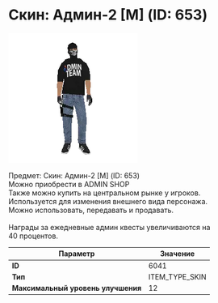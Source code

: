 # Скин: Админ-2 [М] (ID: 653)

![Item Image](../img/6041.webp?raw=true)

Предмет: Скин: Админ-2 [М] (ID: 653)<br>Можно приобрести в ADMIN SHOP<br>Также можно купить на центральном рынке у игроков.<br>Используется для изменения внешнего вида персонажа.<br>Можно использовать, передавать и продавать.<br><br>Награды за ежедневные админ квесты увеличиваются на<br>40 процентов.


| Параметр | Значение |
|----------|----------|
| **ID** | 6041 |
| **Тип** | ITEM_TYPE_SKIN |
| **Максимальный уровень улучшения** | 12 |

